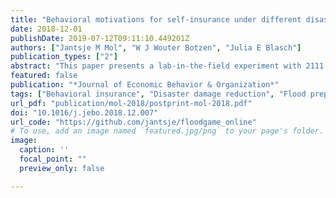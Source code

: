 ```yaml
---
title: "Behavioral motivations for self-insurance under different disaster risk insurance schemes"
date: 2018-12-01
publishDate: 2019-07-12T09:11:10.449201Z
authors: ["Jantsje M Mol", "W J Wouter Botzen", "Julia E Blasch"]
publication_types: ["2"]
abstract: "This paper presents a lab-in-the-field experiment with 2111 Dutch homeowners in floodplain areas to examine the impacts of financial incentives and behavioral motivations for self-insurance under different flood insurance schemes. We experimentally varied the insurance type (mandatory public versus voluntary private) and the availability of a premium discount incentive for investing in flood damage mitigation measures. This set-up allowed us to examine the existence of moral hazard, advantageous selection and the behavioral motivations of individual agents who face these different insurance types, without the selection bias that makes a causal inference from survey studies problematic. The main results show that a premium discount can increase investments in self-insurance under both private and public insurance. Moreover, we find no support for moral hazard in our natural disaster insurance market, but we do find a substantial share of cautious people who invest both in private insurance as well as in self-insurance, indicating advantageous selection. The results have implications for the design of insurance schemes to cope with increasing natural disaster risks."
featured: false
publication: "*Journal of Economic Behavior & Organization*"
tags: ["Behavioral insurance", "Disaster damage reduction", "Flood preparedness", "Homeowners", "Lab-in-the-field experiment", "Self-insurance"]
url_pdf: "publication/mol-2018/postprint-mol-2018.pdf"
doi: "10.1016/j.jebo.2018.12.007"
url_code: "https://github.com/jantsje/floodgame_online"
# To use, add an image named `featured.jpg/png` to your page's folder. 
image:
  caption: ''
  focal_point: ""
  preview_only: false

---
```


